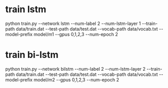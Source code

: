 # train lstm
python train.py --network lstm --num-label 2 --num-lstm-layer 1 --train-path data/train.dat --test-path data/test.dat --vocab-path data/vocab.txt --model-prefix model/m1 --gpus 0,1,2,3 --num-epoch 2

# train bi-lstm
python train.py --network bilstm --num-label 2 --num-lstm-layer 2 --train-path data/train.dat --test-path data/test.dat --vocab-path data/vocab.txt --model-prefix model/m2 --gpus 0,1,2,3 --num-epoch 2
